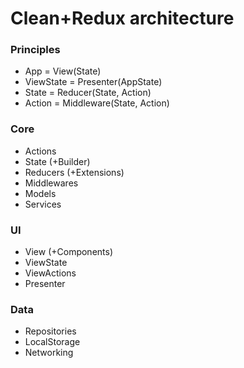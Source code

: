 #  Clean+Redux architecture 

### Principles
- App = View(State)
- ViewState = Presenter(AppState)
- State = Reducer(State, Action)
- Action = Middleware(State, Action)

### Core
- Actions
- State (+Builder)
- Reducers (+Extensions)
- Middlewares
- Models
- Services

### UI
- View (+Components)
- ViewState
- ViewActions
- Presenter

### Data
- Repositories
- LocalStorage
- Networking
